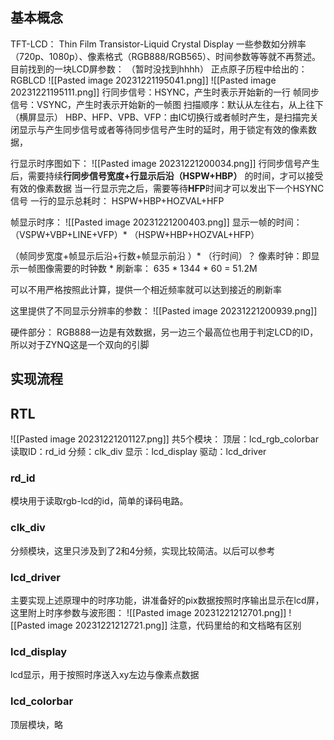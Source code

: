
## 基本概念

TFT-LCD：
Thin Film Transistor-Liquid Crystal Display
一些参数如分辨率（720p、1080p）、像素格式（RGB888/RGB565）、时间参数等等就不再赘述。
目前找到的一块LCD屏参数：
（暂时没找到hhhh）
正点原子历程中给出的：
RGBLCD
![[Pasted image 20231221195041.png]]
![[Pasted image 20231221195111.png]]
行同步信号：HSYNC，产生时表示开始新的一行
帧同步信号：VSYNC，产生时表示开始新的一帧图
扫描顺序：默认从左往右，从上往下（横屏显示）
HBP、HFP、VPB、VFP：由IC切换行或者帧时产生，是扫描完关闭显示与产生同步信号或者等待同步信号产生时的延时，用于锁定有效的像素数据，

行显示时序图如下：
![[Pasted image 20231221200034.png]]
行同步信号产生后，需要持续**行同步信号宽度+行显示后沿（HSPW+HBP）** 的时间，才可以接受有效的像素数据
当一行显示完之后，需要等待**HFP**时间才可以发出下一个HSYNC信号
一行的显示总耗时：
HSPW+HBP+HOZVAL+HFP


帧显示时序：
![[Pasted image 20231221200403.png]]
显示一帧的时间：
（VSPW+VBP+LINE+VFP）* （HSPW+HBP+HOZVAL+HFP）

（帧同步宽度+帧显示后沿+行数+帧显示前沿 ）* （行时间）？
像素时钟：即显示一帧图像需要的时钟数 * 刷新率：
635 * 1344 * 60 = 51.2M

可以不用严格按照此计算，提供一个相近频率就可以达到接近的刷新率

这里提供了不同显示分辨率的参数：
![[Pasted image 20231221200939.png]]

硬件部分：
RGB888一边是有效数据，另一边三个最高位也用于判定LCD的ID，所以对于ZYNQ这是一个双向的引脚

## 实现流程

## RTL

![[Pasted image 20231221201127.png]]
共5个模块：
顶层：lcd_rgb_colorbar
读取ID：rd_id
分频：clk_div
显示：lcd_display
驱动：lcd_driver
### rd_id

模块用于读取rgb-lcd的id，简单的译码电路。
### clk_div
分频模块，这里只涉及到了2和4分频，实现比较简洁。以后可以参考
### lcd_driver
主要实现上述原理中的时序功能，讲准备好的pix数据按照时序输出显示在lcd屏，这里附上时序参数与波形图：
![[Pasted image 20231221212701.png]]
![[Pasted image 20231221212721.png]]
注意，代码里给的和文档略有区别
### lcd_display
lcd显示，用于按照时序送入xy左边与像素点数据
### lcd_colorbar
顶层模块，略
